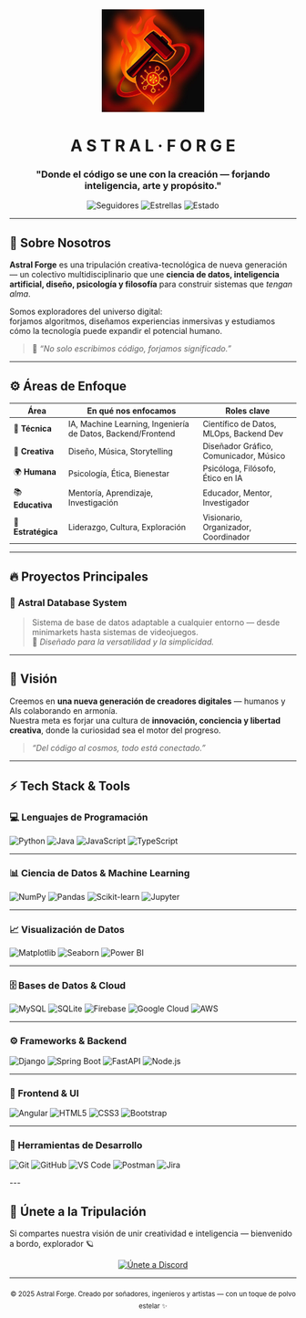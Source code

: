 <!-- ✨ Astral Forge - README de la organización ✨ -->

<div align="center">

<img src="IMG_0080.JPG" width="180" alt="Logo Astral Forge">

#  A S T R A L · F O R G E

### "Donde el código se une con la creación — forjando inteligencia, arte y propósito."

![Seguidores](https://img.shields.io/github/followers/The-Astral-Forge?style=for-the-badge&logo=github&color=red)
![Estrellas](https://img.shields.io/github/stars/The-Astral-Forge?style=for-the-badge&logo=github&color=ff5555)
![Estado](https://img.shields.io/badge/estado-activo-green?style=for-the-badge)

</div>

---

## 🧩 Sobre Nosotros

**Astral Forge** es una tripulación creativa-tecnológica de nueva generación — un colectivo multidisciplinario que une **ciencia de datos, inteligencia artificial, diseño, psicología y filosofía** para construir sistemas que *tengan alma*.

Somos exploradores del universo digital:  
forjamos algoritmos, diseñamos experiencias inmersivas y estudiamos cómo la tecnología puede expandir el potencial humano.

> 🧠 *“No solo escribimos código, forjamos significado.”*

---

## ⚙️ Áreas de Enfoque

| Área | En qué nos enfocamos | Roles clave |
|------|-----------------------|--------------|
| 🧠 **Técnica** | IA, Machine Learning, Ingeniería de Datos, Backend/Frontend | Científico de Datos, MLOps, Backend Dev |
| 🎨 **Creativa** | Diseño, Música, Storytelling | Diseñador Gráfico, Comunicador, Músico |
| 🌍 **Humana** | Psicología, Ética, Bienestar | Psicóloga, Filósofo, Ético en IA |
| 📚 **Educativa** | Mentoría, Aprendizaje, Investigación | Educador, Mentor, Investigador |
| 🚀 **Estratégica** | Liderazgo, Cultura, Exploración | Visionario, Organizador, Coordinador |

---

## 🔥 Proyectos Principales

### 🧱 **Astral Database System**
> Sistema de base de datos adaptable a cualquier entorno — desde minimarkets hasta sistemas de videojuegos.  
> 🧩 _Diseñado para la versatilidad y la simplicidad._

---

## 🧭 Visión

Creemos en **una nueva generación de creadores digitales** — humanos y AIs colaborando en armonía.  
Nuestra meta es forjar una cultura de **innovación, conciencia y libertad creativa**, donde la curiosidad sea el motor del progreso.

> _“Del código al cosmos, todo está conectado.”_

---

## ⚡ Tech Stack & Tools

<div align="left">

### 💻 Lenguajes de Programación
![Python](https://img.shields.io/badge/Python-3776AB?style=for-the-badge&logo=python&logoColor=white)
![Java](https://img.shields.io/badge/Java-007396?style=for-the-badge&logo=openjdk&logoColor=white)
![JavaScript](https://img.shields.io/badge/JavaScript-F7DF1E?style=for-the-badge&logo=javascript&logoColor=black)
![TypeScript](https://img.shields.io/badge/TypeScript-3178C6?style=for-the-badge&logo=typescript&logoColor=white)

---

### 📊 Ciencia de Datos & Machine Learning
![NumPy](https://img.shields.io/badge/NumPy-013243?style=for-the-badge&logo=numpy&logoColor=white)
![Pandas](https://img.shields.io/badge/Pandas-150458?style=for-the-badge&logo=pandas&logoColor=white)
![Scikit-learn](https://img.shields.io/badge/Scikit--Learn-F7931E?style=for-the-badge&logo=scikitlearn&logoColor=white)
![Jupyter](https://img.shields.io/badge/Jupyter-F37626?style=for-the-badge&logo=jupyter&logoColor=white)

---

### 📈 Visualización de Datos
![Matplotlib](https://img.shields.io/badge/Matplotlib-11557C?style=for-the-badge&logo=matplotlib&logoColor=white)
![Seaborn](https://img.shields.io/badge/Seaborn-4B8BBE?style=for-the-badge&logo=python&logoColor=white)
![Power BI](https://img.shields.io/badge/Power%20BI-F2C811?style=for-the-badge&logo=powerbi&logoColor=black)

---

### 🗄️ Bases de Datos & Cloud
![MySQL](https://img.shields.io/badge/MySQL-4479A1?style=for-the-badge&logo=mysql&logoColor=white)
![SQLite](https://img.shields.io/badge/SQLite-003B57?style=for-the-badge&logo=sqlite&logoColor=white)
![Firebase](https://img.shields.io/badge/Firebase-FFCA28?style=for-the-badge&logo=firebase&logoColor=black)
![Google Cloud](https://img.shields.io/badge/Google%20Cloud-4285F4?style=for-the-badge&logo=googlecloud&logoColor=white)
![AWS](https://img.shields.io/badge/AWS-FF9900?style=for-the-badge&logo=amazonaws&logoColor=white)

---

### ⚙️ Frameworks & Backend
![Django](https://img.shields.io/badge/Django-092E20?style=for-the-badge&logo=django&logoColor=white)
![Spring Boot](https://img.shields.io/badge/Spring%20Boot-6DB33F?style=for-the-badge&logo=springboot&logoColor=white)
![FastAPI](https://img.shields.io/badge/FastAPI-009688?style=for-the-badge&logo=fastapi&logoColor=white)
![Node.js](https://img.shields.io/badge/Node.js-339933?style=for-the-badge&logo=node.js&logoColor=white)

---

### 🎨 Frontend & UI
![Angular](https://img.shields.io/badge/Angular-DD0031?style=for-the-badge&logo=angular&logoColor=white)
![HTML5](https://img.shields.io/badge/HTML5-E34F26?style=for-the-badge&logo=html5&logoColor=white)
![CSS3](https://img.shields.io/badge/CSS3-1572B6?style=for-the-badge&logo=css3&logoColor=white)
![Bootstrap](https://img.shields.io/badge/Bootstrap-7952B3?style=for-the-badge&logo=bootstrap&logoColor=white)

---

### 🧰 Herramientas de Desarrollo
![Git](https://img.shields.io/badge/Git-F05032?style=for-the-badge&logo=git&logoColor=white)
![GitHub](https://img.shields.io/badge/GitHub-181717?style=for-the-badge&logo=github&logoColor=white)
![VS Code](https://img.shields.io/badge/VS%20Code-007ACC?style=for-the-badge&logo=visualstudiocode&logoColor=white)
![Postman](https://img.shields.io/badge/Postman-FF6C37?style=for-the-badge&logo=postman&logoColor=white)
![Jira](https://img.shields.io/badge/Jira-0052CC?style=for-the-badge&logo=jira&logoColor=white)

</div>
---

## 🌌 Únete a la Tripulación

Si compartes nuestra visión de unir creatividad e inteligencia — bienvenido a bordo, explorador 🪐

<div align="center">

<a href="https://discord.gg/zs4fUJ8VRu" target="_blank">
  <img src="https://img.shields.io/badge/ÚNETE%20A%20DISCORD-5865F2?style=for-the-badge&logo=discord&logoColor=white" alt="Únete a Discord">
</a>

</div>

---

<div align="center">
  <sub>© 2025 Astral Forge. Creado por soñadores, ingenieros y artistas — con un toque de polvo estelar ✨</sub>
</div>
